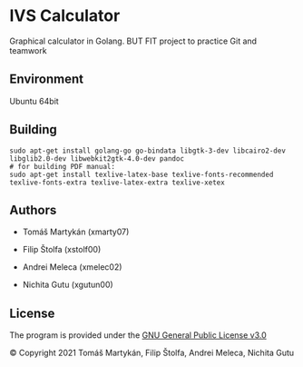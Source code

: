 # IVS Calculator
Graphical calculator in Golang. BUT FIT project to practice Git and teamwork

## Environment

Ubuntu 64bit

## Building

```
sudo apt-get install golang-go go-bindata libgtk-3-dev libcairo2-dev libglib2.0-dev libwebkit2gtk-4.0-dev pandoc
# for building PDF manual:
sudo apt-get install texlive-latex-base texlive-fonts-recommended texlive-fonts-extra texlive-latex-extra texlive-xetex
```

## Authors

- Tomáš Martykán (xmarty07)

- Filip Štolfa (xstolf00)

- Andrei Meleca (xmelec02)

- Nichita Gutu (xgutun00)

## License

The program is provided under the [GNU General Public License v3.0](LICENSE)

© Copyright 2021 Tomáš Martykán, Filip Štolfa, Andrei Meleca, Nichita Gutu
